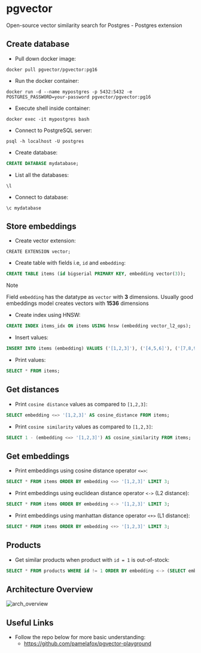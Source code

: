 # pgvector
Open-source vector similarity search for Postgres - Postgres extension 
## Create database
- Pull down docker image:

```
docker pull pgvector/pgvector:pg16
```

- Run the docker container:

```
docker run -d --name mypostgres -p 5432:5432 -e POSTGRES_PASSWORD=your-password pgvector/pgvector:pg16
```

- Execute shell inside container:

```
docker exec -it mypostgres bash
```

- Connect to PostgreSQL server:

```
psql -h localhost -U postgres
```

- Create database:

```sql
CREATE DATABASE mydatabase;
```

- List all the databases:

```
\l
```

- Connect to database:

```
\c mydatabase
```

## Store embeddings
- Create vector extension:

```tsql
CREATE EXTENSION vector;
```

- Create table with fields i.e, `id` and `embedding`:

```sql
CREATE TABLE items (id bigserial PRIMARY KEY, embedding vector(3));
```
> [!NOTE]
> Field `embedding` has the datatype as `vector` with **3** dimensions.
> Usually good embeddings model creates vectors with **1536** dimensions

- Create index using HNSW:

```sql
CREATE INDEX items_idx ON items USING hnsw (embedding vector_l2_ops);
```

- Insert values:

```sql
INSERT INTO items (embedding) VALUES ('[1,2,3]'), ('[4,5,6]'), ('[7,8,9]'), ('[10,11,12]'), ('[13,14,15]');
```

- Print values:

```sql
SELECT * FROM items;
```

## Get distances
- Print `cosine distance` values as compared to `[1,2,3]`:

```sql
SELECT embedding <=> '[1,2,3]' AS cosine_distance FROM items;
```

- Print `cosine similarity` values as compared to `[1,2,3]`:

```sql
SELECT 1 - (embedding <=> '[1,2,3]') AS cosine_similarity FROM items;
```

## Get embeddings
- Print embeddings using cosine distance operator `<=>`:

```sql
SELECT * FROM items ORDER BY embedding <=> '[1,2,3]' LIMIT 3;
```

- Print embeddings using euclidean distance operator `<->` (L2 distance):

```sql
SELECT * FROM items ORDER BY embedding <-> '[1,2,3]' LIMIT 3;
```

- Print embeddings using manhattan distance operator `<+>` (L1 distance):

```sql
SELECT * FROM items ORDER BY embedding <+> '[1,2,3]' LIMIT 3;
```

## Products
- Get similar products when product with `id = 1` is out-of-stock:

```sql
SELECT * FROM products WHERE id != 1 ORDER BY embedding <-> (SELECT embedding FROM products WHERE id = 1) LIMIT 5;
```

## Architecture Overview
![arch_overview](https://github.com/user-attachments/assets/9db06963-64c8-4707-b26a-9b061d8557e4)

## Useful Links
- Follow the repo below for more basic understanding:
    - https://github.com/pamelafox/pgvector-playground

